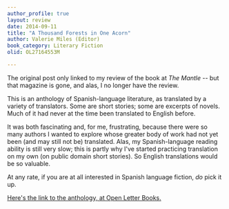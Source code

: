 ```yaml
---
author_profile: true
layout: review
date: 2014-09-11
title: "A Thousand Forests in One Acorn"
author: Valerie Miles (Editor)
book_category: Literary Fiction
olid: OL27164553M

---
```


The original post only linked to my review of the book at *The Mantle* -- but that magazine is gone, and alas, I no longer have the review.

This is an anthology of Spanish-language literature, as translated by a variety of translators. Some are short stories; some are excerpts of novels. Much of it had never at the time been translated to English before. 

It was both fascinating and, for me, frustrating, because there were so many authors I wanted to explore whose greater body of work had not yet been (and may still not be) translated. Alas, my Spanish-language reading ability is still very slow; this is partly why I've started practicing translation on my own (on public domain short stories). So English translations would be so valuable.

At any rate, if you are at all interested in Spanish language fiction, *do* pick it up.

[Here's the link to the anthology, at Open Letter Books.](https://www.openletterbooks.org/products/a-thousand-forests-in-one-acorn)